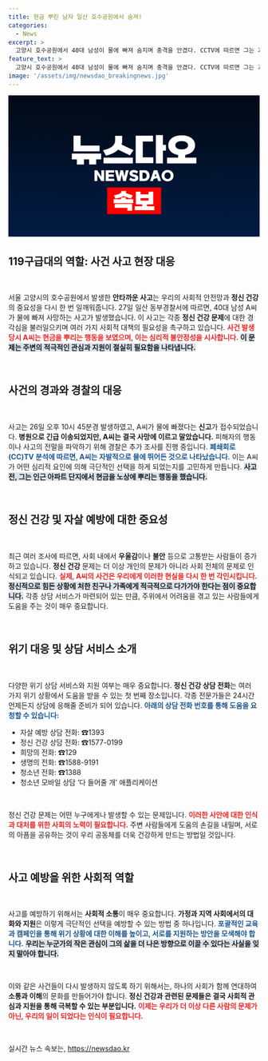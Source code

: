 ```yaml
---
title: 현금 뿌린 남자 일산 호수공원에서 숨져!
categories:
  - News
excerpt: >
  고양시 호수공원에서 40대 남성이 물에 빠져 숨지며 충격을 안겼다. CCTV에 따르면 그는 과거에 현금을 무작위로 뿌린 후 스스로 물속으로 뛰어든 것으로 확인됐다. 경찰은 사건 경위를 조사 중이다.
feature_text: >
  고양시 호수공원에서 40대 남성이 물에 빠져 숨지며 충격을 안겼다. CCTV에 따르면 그는 과거에 현금을 무작위로 뿌린 후 스스로 물속으로 뛰어든 것으로 확인됐다. 경찰은 사건 경위를 조사 중이다.
image: '/assets/img/newsdao_breakingnews.jpg'
---
```


<p><img src="/assets/img/newsdao_breakingnews.jpg" alt="flaretime 속보" /></p>

<h2 data-ke-size="size26">119구급대의 역할: 사건 사고 현장 대응</h2>

<p data-ke-size="size16">&nbsp;</p>

<p>서울 고양시의 호수공원에서 발생한 <b>안타까운 사고</b>는 우리의 사회적 안전망과 <b>정신 건강</b>의 중요성을 다시 한 번 일깨워줍니다. 27일 일산 동부경찰서에 따르면, 40대 남성 A씨가 물에 빠져 사망하는 사고가 발생했습니다. 이 사고는 각종 <b>정신 건강 문제</b>에 대한 경각심을 불러일으키며 여러 가지 사회적 대책의 필요성을 촉구하고 있습니다. <b><span style="color: #ee2323;">사건 발생 당시 A씨는 현금을 뿌리는 행동을 보였으며, 이는 심리적 불안정성을 시사합니다.</span></b> <b><span style="background-color: #21538527;">이 문제는 주변의 적극적인 관심과 지원이 절실히 필요함을 나타냅니다.</span></b></p>

<p data-ke-size="size16">&nbsp;</p>

<h2 data-ke-size="size26">사건의 경과와 경찰의 대응</h2>

<p data-ke-size="size16">&nbsp;</p>

<p>사고는 26일 오후 10시 45분경 발생하였고, A씨가 물에 빠졌다는 <b>신고</b>가 접수되었습니다. <b>병원으로 긴급 이송되었지만, A씨는 결국 사망에 이르고 말았습니다.</b> 피해자의 행동이나 사고의 전말을 파악하기 위해 경찰은 추가 조사를 진행 중입니다. <b><span style="color: #1a5490;">폐쇄회로(CC)TV 분석에 따르면, A씨는 자발적으로 물에 뛰어든 것으로 나타났습니다.</span></b> 이는 A씨가 어떤 심리적 요인에 의해 극단적인 선택을 하게 되었는지를 고민하게 만듭니다. <b><span style="background-color: #21538527;">사고 전, 그는 인근 아파트 단지에서 현금을 노상에 뿌리는 행동을 했습니다.</span></b></p>

<p data-ke-size="size16">&nbsp;</p>

<h2 data-ke-size="size26">정신 건강 및 자살 예방에 대한 중요성</h2>

<p data-ke-size="size16">&nbsp;</p>

<p>최근 여러 조사에 따르면, 사회 내에서 <b>우울감</b>이나 <b>불안</b> 등으로 고통받는 사람들이 증가하고 있습니다. <b>정신 건강</b> 문제는 더 이상 개인의 문제가 아니라 사회 전체의 문제로 인식되고 있습니다. <b><span style="color: #ee2323;">실제, A씨의 사건은 우리에게 이러한 현실을 다시 한 번 각인시킵니다.</span></b> <b><span style="background-color: #21538527;">정신적으로 힘든 상황에 처한 친구나 가족에게 적극적으로 다가가야 한다는 점이 중요합니다.</span></b> 각종 상담 서비스가 마련되어 있는 만큼, 주위에서 어려움을 겪고 있는 사람들에게 도움을 주는 것이 매우 중요합니다. </p>

<p data-ke-size="size16">&nbsp;</p>

<h2 data-ke-size="size26">위기 대응 및 상담 서비스 소개</h2>

<p data-ke-size="size16">&nbsp;</p>

<p>다양한 위기 상담 서비스와 지원 여부는 매우 중요합니다. <b>정신 건강 상담 전화</b>는 여러 가지 위기 상황에서 도움을 받을 수 있는 첫 번째 장소입니다. 각종 전문가들은 24시간 언제든지 상담에 응해줄 준비가 되어 있습니다. <b><span style="color: #1a5490;">아래의 상담 전화 번호를 통해 도움을 요청할 수 있습니다:</span></b> </p>

<ul>
    <li>자살 예방 상담 전화: ☎1393</li>
    <li>정신 건강 상담 전화: ☎1577-0199</li>
    <li>희망의 전화: ☎129</li>
    <li>생명의 전화: ☎1588-9191</li>
    <li>청소년 전화: ☎1388</li>
    <li>청소년 모바일 상담 ‘다 들어줄 개’ 애플리케이션</li>
</ul>

<p data-ke-size="size16">&nbsp;</p>

<p>정신 건강 문제는 어떤 누구에게나 발생할 수 있는 문제입니다. <b><span style="color: #ee2323;">이러한 사안에 대한 인식과 대처를 위한 사회의 노력이 필요합니다.</span></b> 주변 사람들에게 도움의 손길을 내밀며, 서로의 아픔을 공유하는 것이 우리 공동체를 더욱 건강하게 만드는 방법일 것입니다. </p>

<p data-ke-size="size16">&nbsp;</p>

<h2 data-ke-size="size26">사고 예방을 위한 사회적 역할</h2>

<p data-ke-size="size16">&nbsp;</p>

<p>사고를 예방하기 위해서는 <b>사회적 소통</b>이 매우 중요합니다. <b>가정과 지역 사회에서의 대화와 지원</b>은 이렇게 극단적인 선택을 예방할 수 있는 방법 중 하나입니다. <b><span style="color: #1a5490;">포괄적인 교육과 캠페인을 통해 위기 상황에 대한 이해를 높이고, 서로를 지원하는 방안을 모색해야 합니다.</span></b> <b><span style="background-color: #21538527;">우리는 누군가의 작은 관심이 그의 삶을 더 나은 방향으로 이끌 수 있다는 사실을 잊지 말아야 합니다.</span></b></p>

<p data-ke-size="size16">&nbsp;</p>

<p>이와 같은 사건들이 다시 발생하지 않도록 하기 위해서는, 하나의 사회가 함께 연대하여 <b>소통과 이해</b>의 문화를 만들어가야 합니다. <b>정신 건강과 관련된 문제들은 결국 사회적 관심과 지원을 통해 극복할 수 있는 부분입니다.</b> <b><span style="color: #ee2323;">이제는 우리가 더 이상 다른 사람의 문제가 아닌, 우리의 일이 되었다는 인식이 필요합니다.</span></b> </p>

<p data-ke-size="size16">&nbsp;</p>
실시간 뉴스 속보는, <a href="https://newsdao.kr" rel="dofollow">https://newsdao.kr</a>


